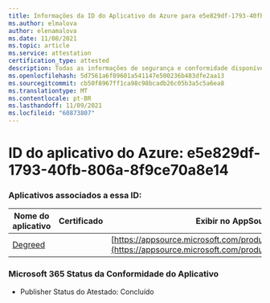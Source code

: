 ```yaml
---
title: Informações da ID do Aplicativo do Azure para e5e829df-1793-40fb-806a-8f9ce70a8e14
ms.author: elmalova
author: elenamalova
ms.date: 11/08/2021
ms.topic: article
ms.service: attestation
certification_type: attested
description: Todas as informações de segurança e conformidade disponíveis para e5e829df-1793-40fb-806a-8f9ce70a8e14.
ms.openlocfilehash: 5d7561a6f89601a541147e500236b483dfe2aa13
ms.sourcegitcommit: cb50f8967ff1ca98c98bcadb26c05b3a5c5a6ea8
ms.translationtype: MT
ms.contentlocale: pt-BR
ms.lasthandoff: 11/09/2021
ms.locfileid: "60873807"
---
```

# <a name="azure-app-id-e5e829df-1793-40fb-806a-8f9ce70a8e14"></a>ID do aplicativo do Azure: e5e829df-1793-40fb-806a-8f9ce70a8e14


### <a name="apps-associated-with-this-id"></a>Aplicativos associados a essa ID:
| **Nome do aplicativo** | **Certificado** | **Exibir no AppSource** |
|--------------|---------------|-----------------------|
| [Degreed](https://docs.microsoft.com/microsoft-365-app-certification/forward/WA200003252) |  | [https://appsource.microsoft.com/product/office/WA200003252](https://appsource.microsoft.com/product/office/WA200003252) |

### <a name="microsoft-365-app-compliance-status"></a>Microsoft 365 Status da Conformidade do Aplicativo
- Publisher Status do Atestado: Concluído
